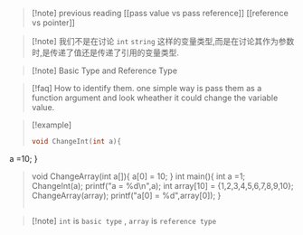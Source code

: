 
>[!note] previous reading 
>[[pass value vs pass reference]] [[reference vs pointer]]

>[!note] 我们不是在讨论 `int` `string` 这样的变量类型,而是在讨论其作为参数时,是传递了值还是传递了引用的变量类型. 

>[!note] Basic Type and Reference Type

>[!faq] How to identify them.
>one simple way is pass them as a function argument and look wheather it could change the variable value. 
>

>[!example] 
>```c
>void ChangeInt(int a){
  a =10;
}
> 
> void ChangeArray(int a[]){
>   a[0] = 10;
> }
> int main(){
>   int a =1;
>   ChangeInt(a);
>   printf("a = %d\n",a);
>   int array[10] = {1,2,3,4,5,6,7,8,9,10};
>   ChangeArray(array);
>   printf("a[0] = %d",array[0]);
> }
>```

>[!note] `int` is `basic type` , `array` is `reference type`



